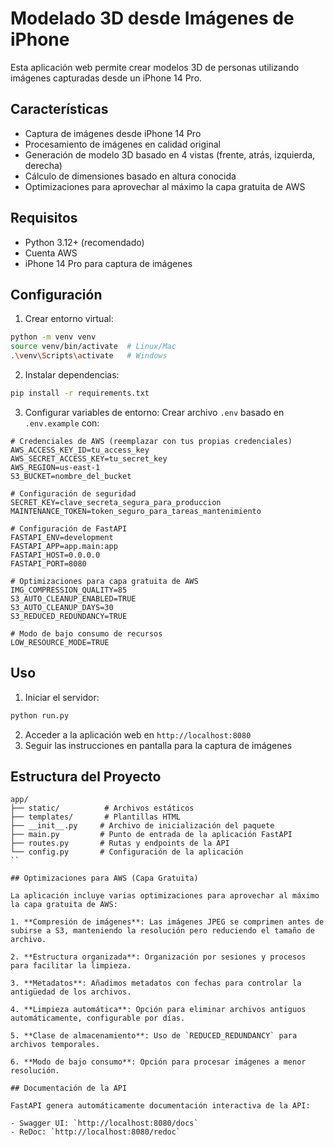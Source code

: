 # Modelado 3D desde Imágenes de iPhone

Esta aplicación web permite crear modelos 3D de personas utilizando imágenes capturadas desde un iPhone 14 Pro.

## Características

- Captura de imágenes desde iPhone 14 Pro
- Procesamiento de imágenes en calidad original
- Generación de modelo 3D basado en 4 vistas (frente, atrás, izquierda, derecha)
- Cálculo de dimensiones basado en altura conocida
- Optimizaciones para aprovechar al máximo la capa gratuita de AWS

## Requisitos

- Python 3.12+ (recomendado)
- Cuenta AWS
- iPhone 14 Pro para captura de imágenes

## Configuración

1. Crear entorno virtual:
```bash
python -m venv venv
source venv/bin/activate  # Linux/Mac
.\venv\Scripts\activate   # Windows
```

2. Instalar dependencias:
```bash
pip install -r requirements.txt
```

3. Configurar variables de entorno:
Crear archivo `.env` basado en `.env.example` con:
```
# Credenciales de AWS (reemplazar con tus propias credenciales)
AWS_ACCESS_KEY_ID=tu_access_key
AWS_SECRET_ACCESS_KEY=tu_secret_key
AWS_REGION=us-east-1
S3_BUCKET=nombre_del_bucket

# Configuración de seguridad
SECRET_KEY=clave_secreta_segura_para_produccion
MAINTENANCE_TOKEN=token_seguro_para_tareas_mantenimiento

# Configuración de FastAPI
FASTAPI_ENV=development
FASTAPI_APP=app.main:app
FASTAPI_HOST=0.0.0.0
FASTAPI_PORT=8080

# Optimizaciones para capa gratuita de AWS
IMG_COMPRESSION_QUALITY=85
S3_AUTO_CLEANUP_ENABLED=TRUE
S3_AUTO_CLEANUP_DAYS=30
S3_REDUCED_REDUNDANCY=TRUE

# Modo de bajo consumo de recursos
LOW_RESOURCE_MODE=TRUE
```

## Uso

1. Iniciar el servidor:
```bash
python run.py
```

2. Acceder a la aplicación web en `http://localhost:8080`
3. Seguir las instrucciones en pantalla para la captura de imágenes

## Estructura del Proyecto

```
app/
├── static/          # Archivos estáticos
├── templates/       # Plantillas HTML
├── __init__.py     # Archivo de inicialización del paquete
├── main.py         # Punto de entrada de la aplicación FastAPI
├── routes.py       # Rutas y endpoints de la API
└── config.py       # Configuración de la aplicación
``

## Optimizaciones para AWS (Capa Gratuita)

La aplicación incluye varias optimizaciones para aprovechar al máximo la capa gratuita de AWS:

1. **Compresión de imágenes**: Las imágenes JPEG se comprimen antes de subirse a S3, manteniendo la resolución pero reduciendo el tamaño de archivo.

2. **Estructura organizada**: Organización por sesiones y procesos para facilitar la limpieza.

3. **Metadatos**: Añadimos metadatos con fechas para controlar la antigüedad de los archivos.

4. **Limpieza automática**: Opción para eliminar archivos antiguos automáticamente, configurable por días.

5. **Clase de almacenamiento**: Uso de `REDUCED_REDUNDANCY` para archivos temporales.

6. **Modo de bajo consumo**: Opción para procesar imágenes a menor resolución.

## Documentación de la API

FastAPI genera automáticamente documentación interactiva de la API:

- Swagger UI: `http://localhost:8080/docs`
- ReDoc: `http://localhost:8080/redoc` 